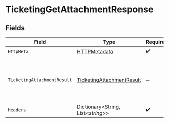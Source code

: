 # TicketingGetAttachmentResponse


## Fields

| Field                                                                             | Type                                                                              | Required                                                                          | Description                                                                       |
| --------------------------------------------------------------------------------- | --------------------------------------------------------------------------------- | --------------------------------------------------------------------------------- | --------------------------------------------------------------------------------- |
| `HttpMeta`                                                                        | [HTTPMetadata](../../Models/Components/HTTPMetadata.md)                           | :heavy_check_mark:                                                                | N/A                                                                               |
| `TicketingAttachmentResult`                                                       | [TicketingAttachmentResult](../../Models/Components/TicketingAttachmentResult.md) | :heavy_minus_sign:                                                                | The attachment with the given identifier was retrieved.                           |
| `Headers`                                                                         | Dictionary<String, List<*string*>>                                                | :heavy_check_mark:                                                                | N/A                                                                               |